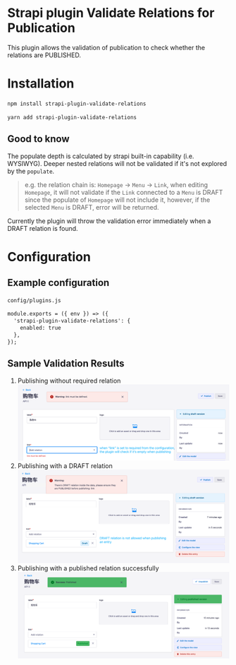 # Strapi plugin Validate Relations for Publication

This plugin allows the validation of publication to check whether the relations are PUBLISHED.

# Installation

`npm install strapi-plugin-validate-relations`

`yarn add strapi-plugin-validate-relations`

## Good to know

The populate depth is calculated by strapi built-in capability (i.e. WYSIWYG). Deeper nested relations will not be validated if it's not explored by the `populate`. 
> e.g. the relation chain is: `Homepage` -> `Menu` -> `Link`, when editing `Homepage`, it will not validate if the `Link` connected to a `Menu` is DRAFT since the populate of `Homepage` will not include it, however, if the selected `Menu` is DRAFT, error will be returned. 

Currently the plugin will throw the validation error immediately when a DRAFT relation is found.

# Configuration
## Example configuration

`config/plugins.js`

```
module.exports = ({ env }) => ({
  'strapi-plugin-validate-relations': {
    enabled: true
  },
});
```

## Sample Validation Results
1. Publishing without required relation
![validation failure](public/images/validation%20failure.png)
2. Publishing with a DRAFT relation
![draft relation](public/images/draft%20relation%20not%20allowed.png)
3. Publishing with a published relation successfully
![successfully published](public/images/publish%20successfully.png)
